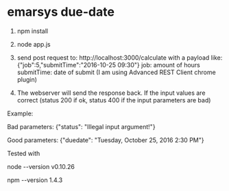 # emarsys due-date

1. npm install

2. node app.js

3. send post request to: http://localhost:3000/calculate with a payload like: {"job":5,"submitTime":"2016-10-25 09:30"}
job: amount of hours
submitTime: date of submit
(I am using Advanced REST Client chrome plugin)


4. The webserver will send the response back.
If the input values are correct (status 200 if ok, status 400 if the input parameters are bad)

Example:

Bad parameters:
{"status": "Illegal input argument!"}

Good parameters:
{"duedate": "Tuesday, October 25, 2016 2:30 PM"}

Tested with

node --version
v0.10.26

npm --version
1.4.3